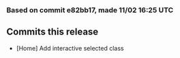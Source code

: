 ### Based on commit e82bb17, made 11/02 16:25 UTC
## Commits this release
  - [Home] Add interactive selected class